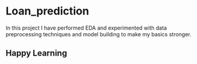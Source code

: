 # Loan_prediction
In this project I have performed EDA and experimented with data preprocessing techniques and model building to make my basics stronger.
## Happy Learning
